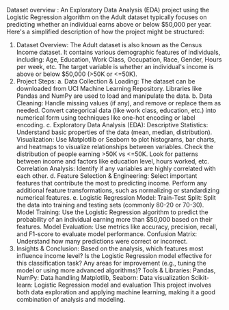 Dataset overview : 
An Exploratory Data Analysis (EDA) project using the Logistic Regression algorithm on the Adult dataset typically focuses on predicting whether an individual earns above or below $50,000 per year. Here's a simplified description of how the project might be structured:

1. Dataset Overview:
The Adult dataset is also known as the Census Income dataset.
It contains various demographic features of individuals, including:
Age, Education, Work Class, Occupation, Race, Gender, Hours per week, etc.
The target variable is whether an individual's income is above or below $50,000 (>50K or <=50K).
2. Project Steps:
a. Data Collection & Loading:
The dataset can be downloaded from UCI Machine Learning Repository.
Libraries like Pandas and NumPy are used to load and manipulate the data.
b. Data Cleaning:
Handle missing values (if any), and remove or replace them as needed.
Convert categorical data (like work class, education, etc.) into numerical form using techniques like one-hot encoding or label encoding.
c. Exploratory Data Analysis (EDA):
Descriptive Statistics: Understand basic properties of the data (mean, median, distribution).
Visualization:
Use Matplotlib or Seaborn to plot histograms, bar charts, and heatmaps to visualize relationships between variables.
Check the distribution of people earning >50K vs <=50K.
Look for patterns between income and factors like education level, hours worked, etc.
Correlation Analysis: Identify if any variables are highly correlated with each other.
d. Feature Selection & Engineering:
Select important features that contribute the most to predicting income.
Perform any additional feature transformations, such as normalizing or standardizing numerical features.
e. Logistic Regression Model:
Train-Test Split: Split the data into training and testing sets (commonly 80-20 or 70-30).
Model Training: Use the Logistic Regression algorithm to predict the probability of an individual earning more than $50,000 based on their features.
Model Evaluation:
Use metrics like accuracy, precision, recall, and F1-score to evaluate model performance.
Confusion Matrix: Understand how many predictions were correct or incorrect.
3. Insights & Conclusion:
Based on the analysis, which features most influence income level?
Is the Logistic Regression model effective for this classification task?
Any areas for improvement (e.g., tuning the model or using more advanced algorithms)?
Tools & Libraries:
Pandas, NumPy: Data handling
Matplotlib, Seaborn: Data visualization
Scikit-learn: Logistic Regression model and evaluation
This project involves both data exploration and applying machine learning, making it a good combination of analysis and modeling.
